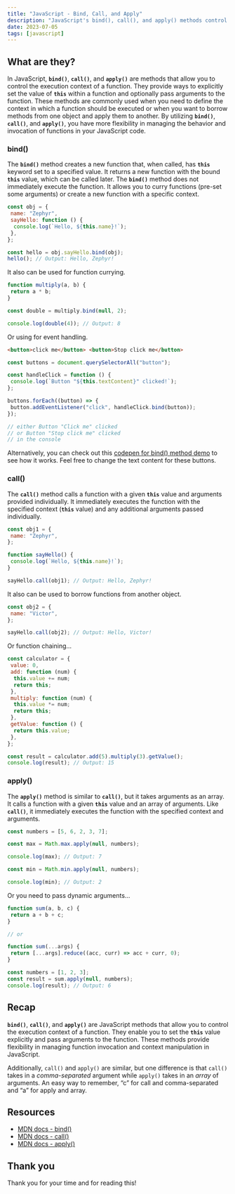 ```yaml
---
title: "JavaScript - Bind, Call, and Apply"
description: "JavaScript's bind(), call(), and apply() methods control function context, allowing explicit this binding and argument passing."
date: 2023-07-05
tags: [javascript]
---
```


## What are they?

In JavaScript, **`bind()`**, **`call()`**, and **`apply()`** are methods that allow you to control the execution context of a function. They provide ways to explicitly set the value of **`this`** within a function and optionally pass arguments to the function. These methods are commonly used when you need to define the context in which a function should be executed or when you want to borrow methods from one object and apply them to another. By utilizing **`bind()`**, **`call()`**, and **`apply()`**, you have more flexibility in managing the behavior and invocation of functions in your JavaScript code.

### bind()

The **`bind()`** method creates a new function that, when called, has **`this`** keyword set to a specified value. It returns a new function with the bound **`this`** value, which can be called later. The **`bind()`** method does not immediately execute the function. It allows you to curry functions (pre-set some arguments) or create a new function with a specific context.

```js
const obj = {
 name: "Zephyr",
 sayHello: function () {
  console.log(`Hello, ${this.name}!`);
 },
};

const hello = obj.sayHello.bind(obj);
hello(); // Output: Hello, Zephyr!
```

It also can be used for function currying.

```js
function multiply(a, b) {
 return a * b;
}

const double = multiply.bind(null, 2);

console.log(double(4)); // Output: 8
```

Or using for event handling.

```html
<button>click me</button> <button>Stop click me</button>
```

```js
const buttons = document.querySelectorAll("button");

const handleClick = function () {
 console.log(`Button "${this.textContent}" clicked!`);
};

buttons.forEach((button) => {
 button.addEventListener("click", handleClick.bind(button));
});

// either Button "Click me" clicked
// or Button "Stop click me" clicked
// in the console
```

Alternatively, you can check out this [codepen for bind() method demo](https://codepen.io/victoriacheng15/pen/PoxKEqN) to see how it works. Feel free to change the text content for these buttons.

### call()

The **`call()`** method calls a function with a given **`this`** value and arguments provided individually. It immediately executes the function with the specified context (**`this`** value) and any additional arguments passed individually.

```js
const obj1 = {
 name: "Zephyr",
};

function sayHello() {
 console.log(`Hello, ${this.name}!`);
}

sayHello.call(obj1); // Output: Hello, Zephyr!
```

It also can be used to borrow functions from another object.

```js
const obj2 = {
 name: "Victor",
};

sayHello.call(obj2); // Output: Hello, Victor!
```

Or function chaining…

```js
const calculator = {
 value: 0,
 add: function (num) {
  this.value += num;
  return this;
 },
 multiply: function (num) {
  this.value *= num;
  return this;
 },
 getValue: function () {
  return this.value;
 },
};

const result = calculator.add(5).multiply(3).getValue();
console.log(result); // Output: 15
```

### apply()

The **`apply()`** method is similar to **`call()`**, but it takes arguments as an array. It calls a function with a given **`this`** value and an array of arguments. Like **`call()`**, it immediately executes the function with the specified context and arguments.

```js
const numbers = [5, 6, 2, 3, 7];

const max = Math.max.apply(null, numbers);

console.log(max); // Output: 7

const min = Math.min.apply(null, numbers);

console.log(min); // Output: 2
```

Or you need to pass dynamic arguments…

```js
function sum(a, b, c) {
 return a + b + c;
}

// or

function sum(...args) {
 return [...args].reduce((acc, curr) => acc + curr, 0);
}

const numbers = [1, 2, 3];
const result = sum.apply(null, numbers);
console.log(result); // Output: 6
```

## Recap

**`bind()`**, **`call()`**, and **`apply()`** are JavaScript methods that allow you to control the execution context of a function. They enable you to set the **`this`** value explicitly and pass arguments to the function. These methods provide flexibility in managing function invocation and context manipulation in JavaScript.

Additionally, `call()` and `apply()` are similar, but one difference is that `call()` takes in a _comma-separated_ argument while `apply()` takes in an _array_ of arguments. An easy way to remember, “c” for call and comma-separated and “a” for apply and array.

## Resources

- [MDN docs - bind()](https://developer.mozilla.org/en-US/docs/Web/JavaScript/Reference/Global_objects/Function/bind)
- [MDN docs - call()](https://developer.mozilla.org/en-US/docs/Web/JavaScript/Reference/Global_objects/Function/call)
- [MDN docs - apply()](https://developer.mozilla.org/en-US/docs/Web/JavaScript/Reference/Global_objects/Function/apply)

## Thank you

Thank you for your time and for reading this!
